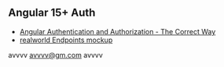## Angular 15+ Auth

- [Angular Authentication and Authorization - The Correct Way](https://www.youtube.com/watch?v=R8a8ituFkls)
- [realworld Endpoints mockup](https://realworld-docs.netlify.app/docs/specs/backend-specs/endpoints)

avvvv
avvvv@gm.com
avvvv
